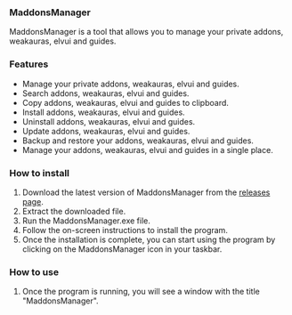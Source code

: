 ### MaddonsManager

MaddonsManager is a tool that allows you to manage your private addons, weakauras, elvui and guides.

### Features

-   Manage your private addons, weakauras, elvui and guides.
-   Search addons, weakauras, elvui and guides.
-   Copy addons, weakauras, elvui and guides to clipboard.
-   Install addons, weakauras, elvui and guides.
-   Uninstall addons, weakauras, elvui and guides.
-   Update addons, weakauras, elvui and guides.
-   Backup and restore your addons, weakauras, elvui and guides.
-   Manage your addons, weakauras, elvui and guides in a single place.

### How to install

1. Download the latest version of MaddonsManager from the [releases page](https://github.com/PentSec/MaddonsManager/releases).
2. Extract the downloaded file.
3. Run the MaddonsManager.exe file.
4. Follow the on-screen instructions to install the program.
5. Once the installation is complete, you can start using the program by clicking on the MaddonsManager icon in your taskbar.

### How to use

1. Once the program is running, you will see a window with the title "MaddonsManager".
